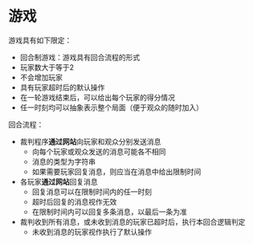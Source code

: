# 游戏

游戏具有如下限定：

- 回合制游戏：游戏具有回合流程的形式
- 玩家数大于等于2
- 不会增加玩家
- 具有玩家超时后的默认操作
- 在一轮游戏结束后，可以给出每个玩家的得分情况
- 任一时刻均可以抽象表示整个局面（便于观众的随时加入）

回合流程：

- 裁判程序**通过网站**向玩家和观众分别发送消息
    - 向每个玩家或观众发送的消息可能各不相同
    - 消息的类型为字符串
    - 如果需要玩家回复消息，则应当在消息中给出限制时间
- 各玩家**通过网站**回复消息
    - 回复消息可以在限制时间内的任一时刻
    - 超时后回复的消息视作无效
    - 在限制时间内可以回复多条消息，以最后一条为准
- 裁判收到所有消息，或未收到消息的玩家已超时后，执行本回合逻辑判定
    - 未收到消息的玩家视作执行了默认操作